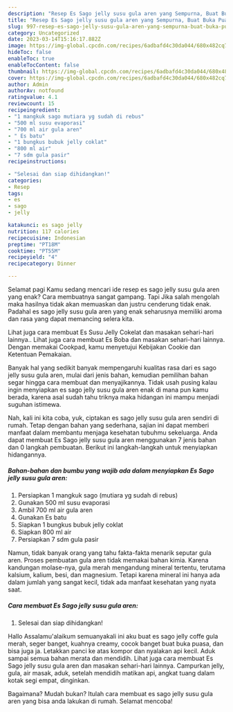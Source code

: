 ```yaml
---
description: "Resep Es Sago jelly susu gula aren yang Sempurna, Buat Buka Puasa Bikin Ngiler"
title: "Resep Es Sago jelly susu gula aren yang Sempurna, Buat Buka Puasa Bikin Ngiler"
slug: 997-resep-es-sago-jelly-susu-gula-aren-yang-sempurna-buat-buka-puasa-bikin-ngiler
category: Uncategorized
date: 2023-03-14T15:16:17.882Z
image: https://img-global.cpcdn.com/recipes/6adbafd4c30da044/680x482cq70/es-sago-jelly-susu-gula-aren-foto-resep-utama.jpg
hideToc: false
enableToc: true
enableTocContent: false
thumbnail: https://img-global.cpcdn.com/recipes/6adbafd4c30da044/680x482cq70/es-sago-jelly-susu-gula-aren-foto-resep-utama.jpg
cover: https://img-global.cpcdn.com/recipes/6adbafd4c30da044/680x482cq70/es-sago-jelly-susu-gula-aren-foto-resep-utama.jpg
author: Admin
authorAv: notfound
ratingvalue: 4.1
reviewcount: 15
recipeingredient:
- "1 mangkuk sago mutiara yg sudah di rebus"
- "500 ml susu evaporasi"
- "700 ml air gula aren"
- " Es batu"
- "1 bungkus bubuk jelly coklat"
- "800 ml air"
- "7 sdm gula pasir"
recipeinstructions:

- "Selesai dan siap dihidangkan!"
categories:
- Resep
tags:
- es
- sago
- jelly

katakunci: es sago jelly 
nutrition: 117 calories
recipecuisine: Indonesian
preptime: "PT18M"
cooktime: "PT55M"
recipeyield: "4"
recipecategory: Dinner

---
```



Selamat pagi Kamu sedang mencari ide resep es sago jelly susu gula aren yang enak? Cara membuatnya sangat gampang. Tapi Jika salah mengolah maka hasilnya tidak akan memuaskan dan justru cenderung tidak enak. Padahal es sago jelly susu gula aren yang enak seharusnya memiliki aroma dan rasa yang dapat memancing selera kita.


Lihat juga cara membuat Es Susu Jelly Cokelat dan masakan sehari-hari lainnya.. Lihat juga cara membuat Es Boba dan masakan sehari-hari lainnya. Dengan memakai Cookpad, kamu menyetujui Kebijakan Cookie dan Ketentuan Pemakaian.

Banyak hal yang sedikit banyak mempengaruhi kualitas rasa dari es sago jelly susu gula aren, mulai dari jenis bahan, kemudian pemilihan bahan segar hingga cara membuat dan menyajikannya. Tidak usah pusing kalau ingin menyiapkan es sago jelly susu gula aren enak di mana pun kamu berada, karena asal sudah tahu triknya maka hidangan ini mampu menjadi suguhan istimewa.


Nah, kali ini kita coba, yuk, ciptakan es sago jelly susu gula aren sendiri di rumah. Tetap dengan bahan yang sederhana, sajian ini dapat memberi manfaat dalam membantu menjaga kesehatan tubuhmu sekeluarga. Anda dapat membuat Es Sago jelly susu gula aren menggunakan 7 jenis bahan dan 0 langkah pembuatan. Berikut ini langkah-langkah untuk menyiapkan hidangannya.

<!--inarticleads1-->

##### Bahan-bahan dan bumbu yang wajib ada dalam menyiapkan Es Sago jelly susu gula aren:

1. Persiapkan 1 mangkuk sago (mutiara yg sudah di rebus)
1. Gunakan 500 ml susu evaporasi
1. Ambil 700 ml air gula aren
1. Gunakan  Es batu
1. Siapkan 1 bungkus bubuk jelly coklat
1. Siapkan 800 ml air
1. Persiapkan 7 sdm gula pasir


Namun, tidak banyak orang yang tahu fakta-fakta menarik seputar gula aren. Proses pembuatan gula aren tidak memakai bahan kimia. Karena kandungan molase-nya, gula merah mengandung mineral tertentu, terutama kalsium, kalium, besi, dan magnesium. Tetapi karena mineral ini hanya ada dalam jumlah yang sangat kecil, tidak ada manfaat kesehatan yang nyata saat. 

<!--inarticleads2-->

##### Cara membuat Es Sago jelly susu gula aren:


1. Selesai dan siap dihidangkan!

Hallo Assalamu&#39;alaikum semuanyakali ini aku buat es sago jelly coffe gula merah, seger banget, kuahnya creamy, cocok banget buat buka puasa, dan bisa juga ja. Letakkan panci ke atas kompor dan nyalakan api kecil. Aduk sampai semua bahan merata dan mendidih. Lihat juga cara membuat Es Sago jelly susu gula aren dan masakan sehari-hari lainnya. Campurkan jelly, gula, air masak, aduk, setelah mendidih matikan api, angkat tuang dalam kotak segi empat, dinginkan. 

Bagaimana? Mudah bukan? Itulah cara membuat es sago jelly susu gula aren yang bisa anda lakukan di rumah. Selamat mencoba!
